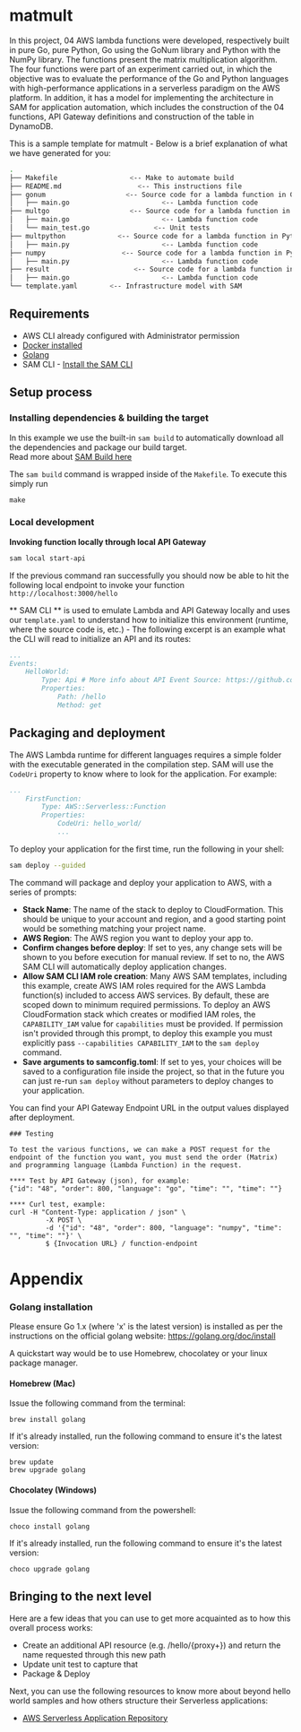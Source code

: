 # matmult

In this project, 04 AWS lambda functions were developed, respectively built in pure Go, pure Python, Go using the GoNum library and Python with the NumPy library. The functions present the matrix multiplication algorithm. The four functions were part of an experiment carried out, in which the objective was to evaluate the performance of the Go and Python languages with high-performance applications in a serverless paradigm on the AWS platform. In addition, it has a model for implementing the architecture in SAM for application automation, which includes the construction of the 04 functions, API Gateway definitions and construction of the table in DynamoDB.

This is a sample template for matmult - Below is a brief explanation of what we have generated for you:

```bash
.
├── Makefile                  <-- Make to automate build
├── README.md                   <-- This instructions file
├── gonum                    <-- Source code for a lambda function in Go with GoNum for matrix multiplication
│   ├── main.go                       <-- Lambda function code
├── multgo                    <-- Source code for a lambda function in Go for matrix multiplication
│   ├── main.go                       <-- Lambda function code
│   └── main_test.go                <-- Unit tests
├── multpython             <-- Source code for a lambda function in Python for matrix multiplication
│   ├── main.py                       <-- Lambda function code
├── numpy                   <-- Source code for a lambda function in Python with NumPy for matrix multiplication
│   ├── main.py                       <-- Lambda function code
├── result                     <-- Source code for a lambda function in Go to retrieve result
│   ├── main.go                       <-- Lambda function code
└── template.yaml        <-- Infrastructure model with SAM
```

## Requirements

* AWS CLI already configured with Administrator permission
* [Docker installed](https://www.docker.com/community-edition)
* [Golang](https://golang.org)
* SAM CLI - [Install the SAM CLI](https://docs.aws.amazon.com/serverless-application-model/latest/developerguide/serverless-sam-cli-install.html)

## Setup process

### Installing dependencies & building the target 

In this example we use the built-in `sam build` to automatically download all the dependencies and package our build target.   
Read more about [SAM Build here](https://docs.aws.amazon.com/serverless-application-model/latest/developerguide/sam-cli-command-reference-sam-build.html) 

The `sam build` command is wrapped inside of the `Makefile`. To execute this simply run
 
```shell
make
```

### Local development

**Invoking function locally through local API Gateway**

```bash
sam local start-api
```

If the previous command ran successfully you should now be able to hit the following local endpoint to invoke your function `http://localhost:3000/hello`

** SAM CLI ** is used to emulate Lambda and API Gateway locally and uses our `template.yaml` to understand how to initialize this environment (runtime, where the source code is, etc.) - The following excerpt is an example what the CLI will read to initialize an API and its routes:

```yaml
...
Events:
    HelloWorld:
        Type: Api # More info about API Event Source: https://github.com/awslabs/serverless-application-model/blob/master/versions/2016-10-31.md#api
        Properties:
            Path: /hello
            Method: get
```

## Packaging and deployment

The AWS Lambda runtime for different languages requires a simple folder with the executable generated in the compilation step. SAM will use the `CodeUri` property to know where to look for the application. For example:

```yaml
...
    FirstFunction:
        Type: AWS::Serverless::Function
        Properties:
            CodeUri: hello_world/
            ...
```

To deploy your application for the first time, run the following in your shell:

```bash
sam deploy --guided
```

The command will package and deploy your application to AWS, with a series of prompts:

* **Stack Name**: The name of the stack to deploy to CloudFormation. This should be unique to your account and region, and a good starting point would be something matching your project name.
* **AWS Region**: The AWS region you want to deploy your app to.
* **Confirm changes before deploy**: If set to yes, any change sets will be shown to you before execution for manual review. If set to no, the AWS SAM CLI will automatically deploy application changes.
* **Allow SAM CLI IAM role creation**: Many AWS SAM templates, including this example, create AWS IAM roles required for the AWS Lambda function(s) included to access AWS services. By default, these are scoped down to minimum required permissions. To deploy an AWS CloudFormation stack which creates or modified IAM roles, the `CAPABILITY_IAM` value for `capabilities` must be provided. If permission isn't provided through this prompt, to deploy this example you must explicitly pass `--capabilities CAPABILITY_IAM` to the `sam deploy` command.
* **Save arguments to samconfig.toml**: If set to yes, your choices will be saved to a configuration file inside the project, so that in the future you can just re-run `sam deploy` without parameters to deploy changes to your application.

You can find your API Gateway Endpoint URL in the output values displayed after deployment.
```
### Testing

To test the various functions, we can make a POST request for the endpoint of the function you want, you must send the order (Matrix) and programming language (Lambda Function) in the request.

**** Test by API Gateway (json), for example:
{"id": "48", "order": 800, "language": "go", "time": "", "time": ""}

**** Curl test, example:
curl -H "Content-Type: application / json" \
         -X POST \
         -d '{"id": "48", "order": 800, "language": "numpy", "time": "", "time": ""}' \
         $ {Invocation URL} / function-endpoint
```
# Appendix

### Golang installation

Please ensure Go 1.x (where 'x' is the latest version) is installed as per the instructions on the official golang website: https://golang.org/doc/install

A quickstart way would be to use Homebrew, chocolatey or your linux package manager.

#### Homebrew (Mac)

Issue the following command from the terminal:

```shell
brew install golang
```

If it's already installed, run the following command to ensure it's the latest version:

```shell
brew update
brew upgrade golang
```

#### Chocolatey (Windows)

Issue the following command from the powershell:

```shell
choco install golang
```

If it's already installed, run the following command to ensure it's the latest version:

```shell
choco upgrade golang
```

## Bringing to the next level

Here are a few ideas that you can use to get more acquainted as to how this overall process works:

* Create an additional API resource (e.g. /hello/{proxy+}) and return the name requested through this new path
* Update unit test to capture that
* Package & Deploy

Next, you can use the following resources to know more about beyond hello world samples and how others structure their Serverless applications:

* [AWS Serverless Application Repository](https://aws.amazon.com/serverless/serverlessrepo/)
